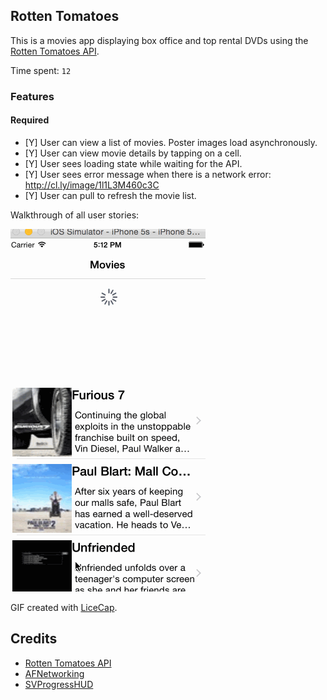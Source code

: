 ## Rotten Tomatoes

This is a movies app displaying box office and top rental DVDs using the [Rotten Tomatoes API](http://developer.rottentomatoes.com/docs/read/JSON).

Time spent: `12`

### Features

#### Required

- [Y] User can view a list of movies. Poster images load asynchronously.
- [Y] User can view movie details by tapping on a cell.
- [Y] User sees loading state while waiting for the API.
- [Y] User sees error message when there is a network error: http://cl.ly/image/1l1L3M460c3C
- [Y] User can pull to refresh the movie list.

Walkthrough of all user stories:

![Video Walkthrough](RottenTomatoes.gif)

GIF created with [LiceCap](http://www.cockos.com/licecap/).

Credits
---------
* [Rotten Tomatoes API](http://developer.rottentomatoes.com/docs/read/JSON)
* [AFNetworking](https://github.com/AFNetworking/AFNetworking)
* [SVProgressHUD](https://github.com/TransitApp/SVProgressHUD)
